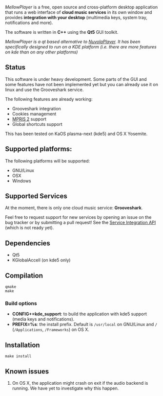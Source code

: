 *MellowPlayer* is a free, open source and cross-platform desktop application
that runs a web interface of **cloud music services** in its own window and
provides **integration with your desktop** (multimedia keys, system tray,
notifications and more).

The software is written in **C++** using the **Qt5** GUI toolkit.

*MellowPlayer is a qt based alternative to [NuvolaPlayer](https://tiliado.eu/nuvolaplayer/). 
It has been specifically designed to run on a KDE platform (i.e. there are more features on kde than on any other platforms)*


## Status

This software is under heavy development. Some parts of the GUI and some features have not been implemented yet but
you can already use it on linux and use the Grooveshark service.

The following features are already working:

- Grooveshark integration
- Cookies management
- [MPRIS 2](http://specifications.freedesktop.org/mpris-spec/latest/) support
- Global shortcuts support

This has been tested on KaOS plasma-next (kde5) and OS X Yosemite.

## Supported platforms:

The following platforms will be supported:

- GNU/Linux
- OSX
- Windows

## Supported Services

At the moment, there is only one cloud music service: **Grooveshark**.

Feel free to request support for new services by opening an issue on the bug
tracker or by submitting a pull request! See the [Service Integration API]() (which is not ready yet).


## Dependencies

- Qt5
- KGlobalAccell (on kde5 only)


## Compilation

```
qmake
make 
```

### Build options

- **CONFIG+=kde_support**: to build the application with kde5 support (media keys and notifications).
- **PREFIX=%s**: the install prefix. Default is ``/usr/local`` on GNU/Linux and ``/`` (``/Applications``, ``/Frameworks``) on OS X.


## Installation

``` make install ```

## Known issues

1) On OS X, the application might crash on exit if the audio backend is running. We have yet to investigate why this happen.
